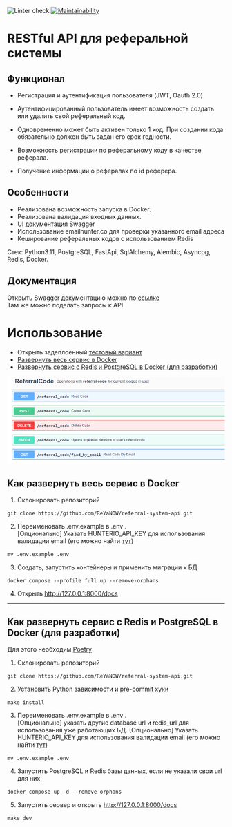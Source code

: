 ![Linter check](https://github.com/ReYaNOW/referral-system-api/actions/workflows/pyci.yml/badge.svg)
[![Maintainability](https://api.codeclimate.com/v1/badges/3e584ceffbfdf7053f36/maintainability)](https://codeclimate.com/github/ReYaNOW/referral-system-api/maintainability)

# RESTful API для реферальной системы

## Функционал
- Регистрация и аутентификация пользователя (JWT, Oauth 2.0).


- Аутентифицированный пользователь имеет возможность создать или удалить свой реферальный код.


- Одновременно может быть активен только 1 код. При создании кода обязательно должен быть задан его срок годности.


- Возможность регистрации по реферальному коду в качестве реферала.


- Получение информации о рефералах по id реферера.


## Особенности
- Реализована возможность запуска в Docker.
- Реализована валидация входных данных.
- UI документация Swagger
- Использование emailhunter.co для проверки указанного email адреса
- Кеширование реферальных кодов с использованием Redis

Стек: Python3.11, PostgreSQL, FastApi,
SqlAlchemy, Alembic, Asyncpg, Redis, Docker.

## Документация
Открыть Swagger документацию можно по [ссылке](https://test-referral-system-api.onrender.com/docs)  
Там же можно поделать запросы к API

# Использование

 - Открыть задеплоенный [тестовый вариант](https://test-referral-system-api.onrender.com/docs)
 - [Развернуть весь сервис в Docker](#Как-развернуть-весь-сервис-в-Docker)
 - [Развернуть сервис с Redis и PostgreSQL в Docker (для разработки)](#как-развернуть-сервис-с-redis-и-postgresql-в-docker-для-разработки)

![App preview](https://github.com/ReYaNOW/ReYaNOW/blob/main/Images/referral_preview.png?raw=true)

## Как развернуть весь сервис в Docker
1. Склонировать репозиторий

```
git clone https://github.com/ReYaNOW/referral-system-api.git
```

2. Переименовать .env.example в .env .  
   [Опционально] Указать HUNTERIO_API_KEY для использования
валидации email (его можно найти [тут](https://hunter.io/api-keys))

```
mv .env.example .env
```

3. Создать, запустить контейнеры и применить миграции к БД

```
docker compose --profile full up --remove-orphans
```

4. Открыть http://127.0.0.1:8000/docs


<hr>

## Как развернуть сервис с Redis и PostgreSQL в Docker (для разработки)
Для этого необходим [Poetry](https://python-poetry.org/docs/#installing-with-pipx)

1. Склонировать репозиторий

```
git clone https://github.com/ReYaNOW/referral-system-api.git
```

2. Установить Python зависимости и pre-commit хуки

```
make install
```

3. Переименовать .env.example в .env .  
   [Опционально] указать другие database url и redis_url для использования уже работающих БД.
   [Опционально] Указать HUNTERIO_API_KEY для использования
валидации email (его можно найти [тут](https://hunter.io/api-keys))

```
mv .env.example .env
```

4. Запустить PostgreSQL и Redis базы данных, если не указали свои url для них

```
docker compose up -d --remove-orphans
```

5. Запустить сервер и открыть http://127.0.0.1:8000/docs

```
make dev
```
